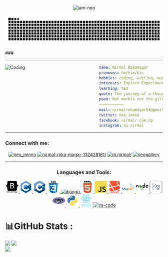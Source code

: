 
<p align="center"> <img src="https://komarev.com/ghpvc/?username=iam-neo&label=Profile%20views&color=0e75b6&style=flat" alt="iam-neo" /> </p>
<img src="https://raw.githubusercontent.com/iam-neo/iam-neo/output/snake.svg" alt="Snake animation" />
###
<hr>
<img align="left" alt="Coding" width="300" src="https://lh3.googleusercontent.com/a/AAcHTtcwFXC80e6WPgrSkI0joojeY0QW3jECileBm78t0F5gNTw=s360-c-no" style="max-width: 100%; display: inline-block;" data-target="animated-image.originalImage"> 

```yaml
name: Nirmal Rokamagar
pronouns: he/him/his
hobbies: coding, writing, music, martial-arts, 
interests: Explore Experiment and Implement
learning: SEO
quote: The journey of a thousand miles begins with a single step.
poem: Not marble nor the gilded monuments Of princes shall outlive this powerful rhyme...
———————————
mail: nirmalrokamagar54@gmail.com
twitter: neo_imneo
facebook: nirmalr.com.np
instagram: ni.nirmal
```
<hr>
<h3 align="left">Connect with me:</h3>
<p align="center">
  <!-- twitter -->
<a href="https://twitter.com/@neo_imneo" target="blank"><img align="center" src="https://raw.githubusercontent.com/rahuldkjain/github-profile-readme-generator/master/src/images/icons/Social/twitter.svg" alt="neo_imneo" height="30" width="40" /></a>
  <!-- linkedin -->
<a href="https://www.linkedin.com/in/nirmal-mgr/" target="blank"><img align="center" src="https://raw.githubusercontent.com/rahuldkjain/github-profile-readme-generator/master/src/images/icons/Social/linked-in-alt.svg" alt="nirmal-roka-magar-132428181/" height="30" width="40" /></a>
  <!-- Instagram -->
<a href="https://instagram.com/ni.nirmal/" target="blank"><img align="center" src="https://raw.githubusercontent.com/rahuldkjain/github-profile-readme-generator/master/src/images/icons/Social/instagram.svg" alt="ni.nirmal/" height="30" width="40" /></a>
  <!-- youtube -->
  <a href="https://www.youtube.com/@neogallery" target="blank"><img align="center" src="https://raw.githubusercontent.com/rahuldkjain/github-profile-readme-generator/master/src/images/icons/Social/youtube.svg" alt="neogallery" height="30" width="40" /></a>
</p>
<hr>

<h3 align="center">Languages and Tools:</h3>
<p align="center"> 
  <!-- Bootstrap -->
  <a href="https://getbootstrap.com" target="_blank" rel="noreferrer"> <img src="https://raw.githubusercontent.com/devicons/devicon/master/icons/bootstrap/bootstrap-plain-wordmark.svg" alt="bootstrap" width="40" height="40"/> </a>
  <!-- c-programming -->
  <a href="https://www.cprogramming.com/" target="_blank" rel="noreferrer"> <img src="https://raw.githubusercontent.com/devicons/devicon/master/icons/c/c-original.svg" alt="c" width="40" height="40"/> </a>
  <!-- C++ -->
  <a href="https://www.w3schools.com/cpp/" target="_blank" rel="noreferrer"> <img src="https://raw.githubusercontent.com/devicons/devicon/master/icons/cplusplus/cplusplus-original.svg" alt="cplusplus" width="40" height="40"/> </a>
  <!-- CSS -->
  <a href="https://www.w3schools.com/css/" target="_blank" rel="noreferrer"> <img src="https://raw.githubusercontent.com/devicons/devicon/master/icons/css3/css3-original-wordmark.svg" alt="css3" width="40" height="40"/>
    <!-- django -->
  </a> <a href="https://www.djangoproject.com/" target="_blank" rel="noreferrer"> <img src="https://cdn.worldvectorlogo.com/logos/django.svg" alt="django" width="40" height="40"/> </a> 
  <!-- HTML -->
  <a href="https://www.w3.org/html/" target="_blank" rel="noreferrer"> <img src="https://raw.githubusercontent.com/devicons/devicon/master/icons/html5/html5-original-wordmark.svg" alt="html5" width="40" height="40"/> </a> 
  <!-- JavaScript -->
  <a href="https://developer.mozilla.org/en-US/docs/Web/JavaScript" target="_blank" rel="noreferrer"> <img src="https://raw.githubusercontent.com/devicons/devicon/master/icons/javascript/javascript-original.svg" alt="javascript" width="40" height="40"/> </a>
  <!-- Laravel -->
  <a href="https://laravel.com/" target="_blank" rel="noreferrer"> <img src="https://raw.githubusercontent.com/devicons/devicon/master/icons/laravel/laravel-plain-wordmark.svg" alt="laravel" width="40" height="40"/> </a>
  <!-- mysql -->
  <a href="https://www.mysql.com/" target="_blank" rel="noreferrer"> <img src="https://raw.githubusercontent.com/devicons/devicon/master/icons/mysql/mysql-original-wordmark.svg" alt="mysql" width="40" height="40"/> </a>
  <!-- Nodejs -->
  <a href="https://nodejs.org" target="_blank" rel="noreferrer"> <img src="https://raw.githubusercontent.com/devicons/devicon/master/icons/nodejs/nodejs-original-wordmark.svg" alt="nodejs" width="40" height="40"/> </a> 
  <!-- Photosop -->
  <a href="https://www.photoshop.com/en" target="_blank" rel="noreferrer"> <img src="https://raw.githubusercontent.com/devicons/devicon/master/icons/photoshop/photoshop-line.svg" alt="photoshop" width="40" height="40"/> </a>
  <!-- PHP -->
  <a href="https://www.php.net" target="_blank" rel="noreferrer"> <img src="https://raw.githubusercontent.com/devicons/devicon/master/icons/php/php-original.svg" alt="php" width="40" height="40"/> </a>
  <!-- Python -->
  <a href="https://www.python.org" target="_blank" rel="noreferrer"> <img src="https://raw.githubusercontent.com/devicons/devicon/master/icons/python/python-original.svg" alt="python" width="40" height="40"/> </a> 
  <!-- ReactJs -->
  <a href="https://reactjs.org/" target="_blank" rel="noreferrer"> <img src="https://raw.githubusercontent.com/devicons/devicon/master/icons/react/react-original-wordmark.svg" alt="react" width="40" height="40"/> </a>
  <!-- Vs code icon -->
    <a href="https://code.visualstudio.com/" rel="vs-code"> <img src="https://camo.githubusercontent.com/13a4ffd69c3eee667515dbcc013b03158b43353978ae5c90c04b4ba87a839dcd/68747470733a2f2f63646e2e69636f6e2d69636f6e732e636f6d2f69636f6e73322f323130372f504e472f3531322f66696c655f747970655f7673636f64655f69636f6e5f3133303038342e706e67" alt="vs-code" width="40" height="40" data-canonical-src="https://cdn.icon-icons.com/icons2/2107/PNG/512/file_type_vscode_icon_130084.png" style="max-width: 100%;">
  </a>

</p>

# 📊GitHub Stats :
![](https://github-readme-stats.vercel.app/api?username=iam-neo&theme=radical&hide_border=false&include_all_commits=false&count_private=false) <space>
![](https://github-readme-streak-stats.herokuapp.com/?user=iam-neo&theme=radical&hide_border=false)<br/> 
![](https://github-readme-stats.vercel.app/api/top-langs/?username=iam-neo&theme=radical&hide_border=false&include_all_commits=false&count_private=false&layout=compact)
